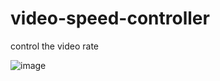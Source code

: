 # video-speed-controller
control the video rate

![image](https://user-images.githubusercontent.com/104693230/216217749-5a309890-b697-4468-9390-9b02f023e2d9.png)
